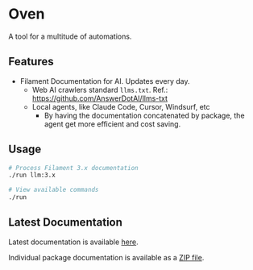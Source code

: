 # Oven

A tool for a multitude of automations.

## Features

- Filament Documentation for AI. Updates every day.
  - Web AI crawlers standard `llms.txt`. Ref.: https://github.com/AnswerDotAI/llms-txt 
  - Local agents, like Claude Code, Cursor, Windsurf, etc
    - By having the documentation concatenated by package, the agent get more efficient and cost saving. 

## Usage

```bash
# Process Filament 3.x documentation
./run llm:3.x

# View available commands
./run
```



## Latest Documentation

Latest documentation is available [here](https://github.com/ijpatricio/oven/releases/download/latest-docs/filament-3.x-all.md).

Individual package documentation is available as a [ZIP file](https://github.com/ijpatricio/oven/releases/download/latest-docs/filament-3.x-packages-3.x.zip).


